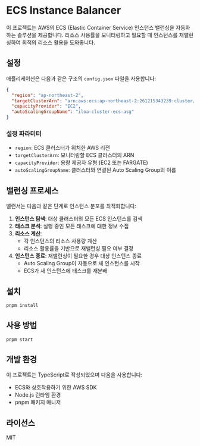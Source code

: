 # ECS Instance Balancer

이 프로젝트는 AWS의 ECS (Elastic Container Service) 인스턴스 밸런싱을 자동화하는 솔루션을 제공합니다. 리소스 사용률을 모니터링하고 필요할 때 인스턴스를 재밸런싱하여 최적의 리소스 활용을 도와줍니다.

## 설정

애플리케이션은 다음과 같은 구조의 `config.json` 파일을 사용합니다:

```json
{
  "region": "ap-northeast-2",
  "targetClusterArn": "arn:aws:ecs:ap-northeast-2:261215343239:cluster/iloa-cluster",
  "capacityProvider": "EC2",
  "autoScalingGroupName": "iloa-cluster-ecs-asg"
}
```

### 설정 파라미터

- `region`: ECS 클러스터가 위치한 AWS 리전
- `targetClusterArn`: 모니터링할 ECS 클러스터의 ARN
- `capacityProvider`: 용량 제공자 유형 (EC2 또는 FARGATE)
- `autoScalingGroupName`: 클러스터와 연결된 Auto Scaling Group의 이름

## 밸런싱 프로세스

밸런서는 다음과 같은 단계로 인스턴스 분포를 최적화합니다:

1. **인스턴스 탐색**: 대상 클러스터의 모든 ECS 인스턴스를 검색
2. **태스크 분석**: 실행 중인 모든 태스크에 대한 정보 수집
3. **리소스 계산**:
   - 각 인스턴스의 리소스 사용량 계산
   - 리소스 활용률을 기반으로 재밸런싱 필요 여부 결정
4. **인스턴스 종료**: 재밸런싱이 필요한 경우 대상 인스턴스 종료
   - Auto Scaling Group이 자동으로 새 인스턴스를 시작
   - ECS가 새 인스턴스에 태스크를 재분배

## 설치

```bash
pnpm install
```

## 사용 방법

```bash
pnpm start
```

## 개발 환경

이 프로젝트는 TypeScript로 작성되었으며 다음을 사용합니다:

- ECS와 상호작용하기 위한 AWS SDK
- Node.js 런타임 환경
- pnpm 패키지 매니저

## 라이선스

MIT
